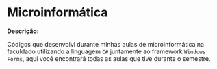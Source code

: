 # Microinformática

**Descrição:**

Códigos que desenvolvi durante minhas aulas de microinformática na faculdado utilizando a linguagem `C#` juntamente ao framework `Windows Forms`, aqui você encontrará todas as aulas que tive durante o semestre.


